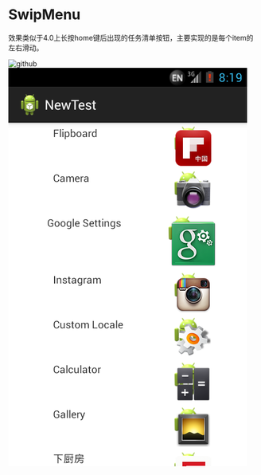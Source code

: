 SwipMenu
========

效果类似于4.0上长按home键后出现的任务清单按钮，主要实现的是每个item的左右滑动。

![github](http://github.com/unicorn.png "github")  
![My image](https://github.com/muyiou/SwipMenu/blob/master/desc.png)


